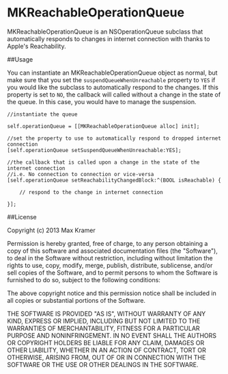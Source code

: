 MKReachableOperationQueue
=========================

MKReachableOperationQueue is an NSOperationQueue subclass that automatically responds to changes in internet connection with thanks to Apple's Reachability.

##Usage

You can instantiate an MKReachableOperationQueue object as normal, but make sure that you set the `suspendQueueWhenUnreachable` property to `YES` if you would like the subclass to automatically respond to the changes. If this property is set to `NO`, the callback will called without a change in the state of the queue. In this case, you would have to manage the suspension.

    //instantiate the queue
    
    self.operationQueue = [[MKReachableOperationQueue alloc] init];
    
    //set the property to use to automatically respond to dropped internet connection
    [self.operationQueue setSuspendQueueWhenUnreachable:YES];
    
    //the callback that is called upon a change in the state of the internet connection
    //i.e. No connection to connection or vice-versa
    [self.operationQueue setReachabilityChangedBlock:^(BOOL isReachable) {
                        
		// respond to the change in internet connection
        
    }];

##License

Copyright (c) 2013 Max Kramer
 
Permission is hereby granted, free of charge, to any person obtaining a copy of this software and associated documentation files (the "Software"), to deal in the Software without restriction, including without limitation the rights to use, copy, modify, merge, publish, distribute, sublicense, and/or sell copies of the Software, and to permit persons to whom the Software is furnished to do so, subject to the following conditions:
 
The above copyright notice and this permission notice shall be included in all copies or substantial portions of the Software.
 
THE SOFTWARE IS PROVIDED "AS IS", WITHOUT WARRANTY OF ANY KIND, EXPRESS OR IMPLIED, INCLUDING BUT NOT LIMITED TO THE WARRANTIES OF MERCHANTABILITY, FITNESS FOR A PARTICULAR PURPOSE AND NONINFRINGEMENT. IN NO EVENT SHALL THE AUTHORS OR COPYRIGHT HOLDERS BE LIABLE FOR ANY CLAIM, DAMAGES OR OTHER LIABILITY, WHETHER IN AN ACTION OF CONTRACT, TORT OR OTHERWISE, ARISING FROM, OUT OF OR IN CONNECTION WITH THE SOFTWARE OR THE USE OR OTHER DEALINGS IN THE SOFTWARE.
